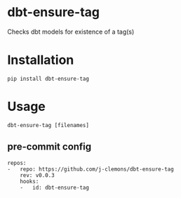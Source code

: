 # dbt-ensure-tag
Checks dbt models for existence of a tag(s)

# Installation

`pip install dbt-ensure-tag`

# Usage

`dbt-ensure-tag [filenames]`

## pre-commit config
```
repos:
-   repo: https://github.com/j-clemons/dbt-ensure-tag
    rev: v0.0.3
    hooks:
    -   id: dbt-ensure-tag
```
